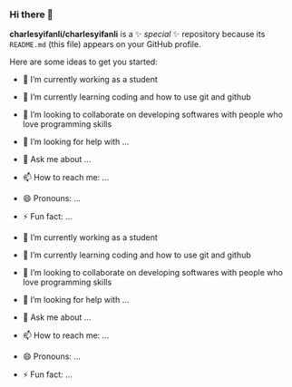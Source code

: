 ### Hi there 👋

**charlesyifanli/charlesyifanli** is a ✨ _special_ ✨ repository because its `README.md` (this file) appears on your GitHub profile.

Here are some ideas to get you started:

- 🔭 I’m currently working as a student
- 🌱 I’m currently learning coding and how to use git and github
- 👯 I’m looking to collaborate on developing softwares with people who love programming skills
- 🤔 I’m looking for help with ...
- 💬 Ask me about ...
- 📫 How to reach me: ...
- 😄 Pronouns: ...
- ⚡ Fun fact: ...


- 🔭 I’m currently working as a student
- 🌱 I’m currently learning coding and how to use git and github
- 👯 I’m looking to collaborate on developing softwares with people who love programming skills
- 🤔 I’m looking for help with ...
- 💬 Ask me about ...
- 📫 How to reach me: ...
- 😄 Pronouns: ...
- ⚡ Fun fact: ...
